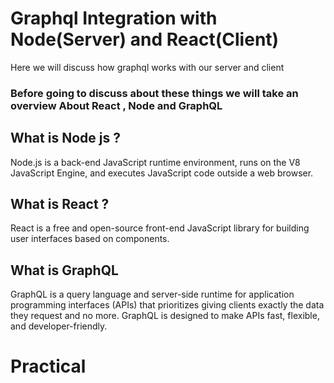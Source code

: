 # Graphql Integration with Node(Server) and React(Client)

Here we will discuss how graphql works with our server and client

### Before going to discuss about these things we will take an overview About React , Node and GraphQL



## What is Node js ?
Node.js is a back-end JavaScript runtime environment, runs on the V8 JavaScript Engine, and executes JavaScript code outside a web browser.



## What is React ?
React is a free and open-source front-end JavaScript library for building user interfaces based on components.



## What is GraphQL
GraphQL is a query language and server-side runtime for application programming interfaces (APIs) that prioritizes giving clients exactly the data they request and no more. GraphQL is designed to make APIs fast, flexible, and developer-friendly.


# Practical
